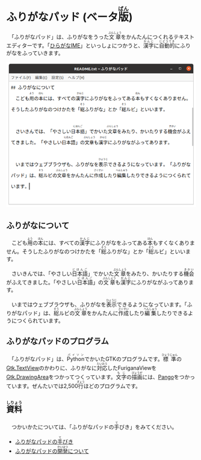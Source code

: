# ふりがなパッド (ベータ<ruby>版<rp>(</rp><rt>ばん</rt><rp>)</rp></ruby>)
　「ふりがなパッド」は、ふりがなをうった<ruby>文章<rp>(</rp><rt>ぶんしょう</rt><rp>)</rp></ruby>をかんたんにつくれるテキストエディターです。「[ひらがなIME](https://github.com/esrille/ibus-hiragana)」といっしょにつかうと、<ruby>漢字<rp>(</rp><rt>かんじ</rt><rp>)</rp></ruby>に<ruby>自動的<rp>(</rp><rt>じどうてき</rt><rp>)</rp></ruby>にふりがなをふっていきます。

![「ふりがなパッド」のスクリーンショット](screenshot.png)

## ふりがなについて
　こども<ruby>用<rp>(</rp><rt>よう</rt><rp>)</rp></ruby>の<ruby>本<rp>(</rp><rt>ほん</rt><rp>)</rp></ruby>には、すべての<ruby>漢字<rp>(</rp><rt>かんじ</rt><rp>)</rp></ruby>にふりがなをふってある<ruby>本<rp>(</rp><rt>ほん</rt><rp>)</rp></ruby>もすくなくありません。そうしたふりがなのつけかたを「<ruby>総<rp>(</rp><rt>そう</rt><rp>)</rp></ruby>ふりがな」とか「<ruby>総<rp>(</rp><rt>そう</rt><rp>)</rp></ruby>ルビ」といいます。

　さいきんでは、「やさしい<ruby>日本語<rp>(</rp><rt>にほんご</rt><rp>)</rp></ruby>」でかいた<ruby>文章<rp>(</rp><rt>ぶんしょう</rt><rp>)</rp></ruby>をみたり、かいたりする<ruby>機会<rp>(</rp><rt>きかい</rt><rp>)</rp></ruby>がふえてきました。「やさしい<ruby>日本語<rp>(</rp><rt>にほんご</rt><rp>)</rp></ruby>」の<ruby>文章<rp>(</rp><rt>ぶんしょう</rt><rp>)</rp></ruby>も<ruby>漢字<rp>(</rp><rt>かんじ</rt><rp>)</rp></ruby>にふりがながふってあります。

　いまではウェブブラウザも、ふりがなを<ruby>表示<rp>(</rp><rt>ひょうじ</rt><rp>)</rp></ruby>できるようになっています。「ふりがなパッド」は、<ruby>総<rp>(</rp><rt>そう</rt><rp>)</rp></ruby>ルビの<ruby>文章<rp>(</rp><rt>ぶんしょう</rt><rp>)</rp></ruby>をかんたんに<ruby>作成<rp>(</rp><rt>さくせい</rt><rp>)</rp></ruby>したり<ruby>編集<rp>(</rp><rt>へんしゅう</rt><rp>)</rp></ruby>したりできるようにつくられています。

## ふりがなパッドのプログラム
　「ふりがなパッド」は、<ruby>Python<rp>(</rp><rt>パイソン</rt><rp>)</rp></ruby>でかいたGTKのプログラムです。<ruby>標準<rp>(</rp><rt>ひょうじゅん</rt><rp>)</rp></ruby>の[Gtk.TextView](https://lazka.github.io/pgi-docs/index.html#Gtk-3.0/classes/TextView.html)のかわりに、ふりがなに<ruby>対応<rp>(</rp><rt>たいおう</rt><rp>)</rp></ruby>したFuriganaViewを[Gtk.DrawingArea](https://lazka.github.io/pgi-docs/index.html#Gtk-3.0/classes/DrawingArea.html)をつかってつくっています。<ruby>文字<rp>(</rp><rt>もじ</rt><rp>)</rp></ruby>の<ruby>描画<rp>(</rp><rt>びょうが</rt><rp>)</rp></ruby>には、[Pango](https://lazka.github.io/pgi-docs/index.html#Pango-1.0)をつかっています。ぜんたいでは2,500<ruby>行<rp>(</rp><rt>ぎょう</rt><rp>)</rp></ruby>ほどのプログラムです。

## <ruby>資料<rp>(</rp><rt>しりょう</rt><rp>)</rp></ruby>

　つかいかたについては、「ふりがなパッドの<ruby>手<rp>(</rp><rt>て</rt><rp>)</rp></ruby>びき」をみてください。

- [ふりがなパッドの<ruby>手<rp>(</rp><rt>て</rt><rp>)</rp></ruby>びき](https://esrille.github.io/furiganapad/)
- [ふりがなパッドの<ruby>開発<rp>(</rp><rt>かいはつ</rt><rp>)</rp></ruby>について](https://github.com/esrille/furiganapad/blob/master/CONTRIBUTING.md)

